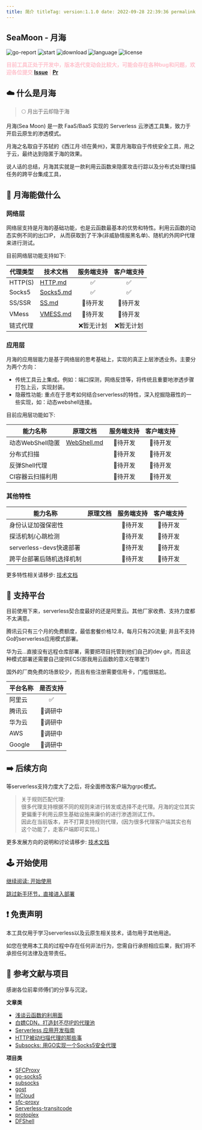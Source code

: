 ```yaml
---
title: 简介 titleTag: version:1.1.0 date: 2022-09-28 22:39:36 permalink: /guide/introduce article: false
---
```


## SeaMoon - 月海

![go-report](https://goreportcard.com/badge/github.com/DVKunion/SeaMoon)
![start](https://img.shields.io/github/stars/DVKunion/SeaMoon.svg)
![download](https://img.shields.io/github/downloads/dvkunion/seamoon/total?color=orange)
![language](https://img.shields.io/github/languages/top/DVKunion/SeaMoon.svg?&color=blueviolet)
![license](https://img.shields.io/badge/LICENSE-MIT-777777.svg)

<p style="color:pink"><b>
目前工具正处于开发中，版本迭代变动会比较大，可能会存在各种bug和问题，欢迎各位提交</b> <a href="https://github.com/DVKunion/SeaMoon/issues" ><b>Issue</b></a> |  <a href="https://github.com/DVKunion/SeaMoon/pulls"><b>Pr</b></a>
</p>

## ☁️ 什么是月海

> 🌕 月出于云却隐于海

月海(Sea Moon) 是一款 FaaS/BaaS 实现的 Serverless 云渗透工具集，致力于开启云原生的渗透模式。

月海之名取自于苏轼的《西江月·顷在黄州》，寓意月海取自于传统安全工具，用之于云，最终达到隐匿于海的效果。

说人话的总结，月海其实就是一款利用云函数来隐匿攻击行踪以及分布式处理扫描任务的跨平台集成工具，

## 🌟 月海能做什么

### 网络层

网络层支持是月海的基础功能，也是云函数最基本的优势和特性。利用云函数的动态实例不同的出口IP， 从而获取到了干净(非威胁情报黑名单)、随机的外网IP代理来进行测试。

目前网络层功能支持如下:

| 代理类型    | 技术文档                           | 服务端支持 | 客户端支持 |
|---------|--------------------------------|:-----:|:-----:|
| HTTP(S) | [HTTP.md](/tech/net/http/)     |   ✅   |   ✅   |
| Socks5  | [Socks5.md](/tech/net/socks5/) |   ✅   |   ✅   |
| SS/SSR  | [SS.md](/tech/net/socks5/)     | 🐷待开发 | 🐷待开发 |
| VMess   | [VMESS.md](/tech/net/socks5/)  | 🐷待开发 | 🐷待开发 |
| 链式代理    |                                | ❌暂无计划 | ❌暂无计划 |

### 应用层

月海的应用层能力是基于网络层的思考基础上，实现的真正上层渗透业务。主要分为两个方向：

+ 传统工具云上集成。例如：端口探测，网络反馈等，将传统且重要地渗透步骤打包上云，实现封装。
+ 隐蔽性功能: 重点在于思考如何结合serverless的特性，深入挖掘隐蔽性的一些实现，如：动态webshell连接。

目前应用层功能如下:

| 能力名称         | 原理文档                               | 服务端支持 | 客户端支持 |
|--------------|------------------------------------|:-----:|:-----:|
| 动态WebShell隐匿 | [WebShell.md](/tech/app/webshell/) | 🐷待开发 | 🐷待开发 |
| 分布式扫描        |                                    | 🐷待开发 | 🐷待开发 |
| 反弹Shell代理    |                                    | 🐷待开发 | 🐷待开发 |
| CI容器云扫描利用    |                                    | 🐷待开发 | 🐷待开发 |

### 其他特性

| 能力名称                | 原理文档 | 服务端支持 | 客户端支持 |
|---------------------|------|:-----:|:-----:|
| 身份认证加强保密性           |      | 🐷待开发 | 🐷待开发 |
| 探活机制/心跳检测           |      | 🐷待开发 | 🐷待开发 |
| serverless-devs快速部署 |      | 🐷待开发 | 🐷待开发 |
| 跨平台部署后随机选择机制        |      | 🐷待开发 | 🐷待开发 |

更多特性相关请移步: [技术文档](https://seamoon.dvkunion.cn/tech/feature/)

## 🧭 支持平台

目前使用下来，serverless契合度最好的还是阿里云。其他厂家收费、支持力度都不太满意。

腾讯云只有三个月的免费额度，最低套餐价格12.8，每月只有2G流量; 并且不支持Go的serverless应用模式部署。

华为云...直接没有远程仓库部署，需要把项目托管到他们自己的dev git，而且这种模式部署还需要自己提供ECS(那我用云函数的意义在哪里?)

国外的厂商免费的场景较少，而且有些注册需要信用卡，门槛很尴尬。

| 平台名称   | 是否支持  |
|--------|:-----:|
| 阿里云    |   ✅   |
| 腾讯云    | 🐷调研中 |
| 华为云    | 🐷调研中 |
| AWS    | 🐷调研中 |
| Google | 🐷调研中 |

## ➡️ 后续方向

等serverless支持力度大了之后，将全面修改客户端为grpc模式。

> 关于规则匹配代理:   
> 很多代理支持根据不同的规则来进行转发或选择不走代理。月海的定位其实更偏重于利用云原生基础设施来廉价的进行渗透测试工作。  
> 因此在当前版本，并不打算支持规则代理，(因为很多代理客户端其实也有这个功能了，走客户端即可实现。)

更多发展方向的说明和讨论请移步: [技术文档]()

## 🕹 ️开始使用

[继续阅读: 开始使用](https://seamoon.dvkunion.cn/guide/start)

[跳过新手环节，直接进入部署](https://seamoon.dvkunion.cn/guide/deploy)

## ❗ 免责声明

本工具仅用于学习serverless以及云原生相关技术，请勿用于其他用途。

如您在使用本工具的过程中存在任何非法行为，您需自行承担相应后果，我们将不承担任何法律及连带责任。

## 📒 参考文献与项目

感谢各位前辈师傅们的分享与沉淀。

**文章类**

+ [浅谈云函数的利用面](https://xz.aliyun.com/t/9502)
+ [白嫖CDN，打造封不尽IP的代理池](https://freewechat.com/a/MzI0MDI5MTQ3OQ==/2247484068/1)
+ [Serverless 应用开发指南](https://serverless.ink/)
+ [HTTP被动扫描代理的那些事](https://www.freebuf.com/articles/web/212382.html)
+ [Subsocks: 用GO实现一个Socks5安全代理](https://luyuhuang.tech/2020/12/02/subsocks.html)

**项目类**

+ [SFCProxy](https://github.com/shimmeris/SCFProxy)
+ [go-socks5](https://github.com/armon/go-socks5)
+ [subsocks](https://github.com/luyuhuang/subsocks)
+ [gost](https://github.com/ginuerzh/gost)
+ [InCloud](https://github.com/inbug-team/InCloud)
+ [sfc-proxy](https://github.com/Sakurasan/scf-proxy)
+ [Serverless-transitcode](https://github.com/copriwolf/serverless-transitcode)
+ [protoplex](https://github.com/SapphicCode/protoplex)
+ [DFShell](https://github.com/D3Ext/DFShell)